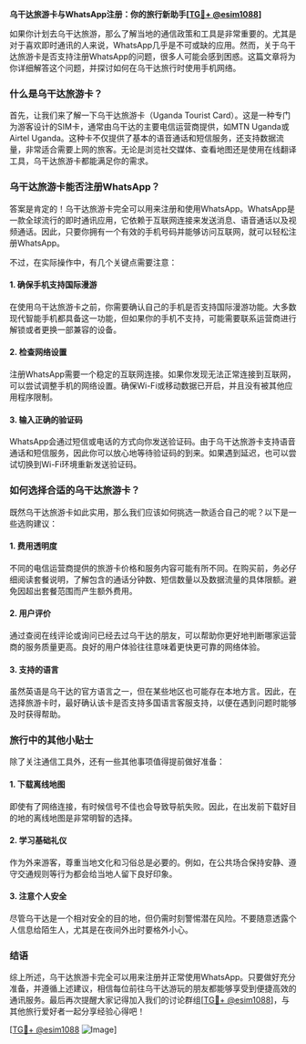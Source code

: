 **乌干达旅游卡与WhatsApp注册：你的旅行新助手[[TG💪+ @esim1088](https://t.me/s/esim1088)]**

如果你计划去乌干达旅游，那么了解当地的通信政策和工具是非常重要的。尤其是对于喜欢即时通讯的人来说，WhatsApp几乎是不可或缺的应用。然而，关于乌干达旅游卡是否支持注册WhatsApp的问题，很多人可能会感到困惑。这篇文章将为你详细解答这个问题，并探讨如何在乌干达旅行时使用手机网络。

### 什么是乌干达旅游卡？

首先，让我们来了解一下乌干达旅游卡（Uganda Tourist Card）。这是一种专门为游客设计的SIM卡，通常由乌干达的主要电信运营商提供，如MTN Uganda或Airtel Uganda。这种卡不仅提供了基本的语音通话和短信服务，还支持数据流量，非常适合需要上网的旅客。无论是浏览社交媒体、查看地图还是使用在线翻译工具，乌干达旅游卡都能满足你的需求。

### 乌干达旅游卡能否注册WhatsApp？

答案是肯定的！乌干达旅游卡完全可以用来注册和使用WhatsApp。WhatsApp是一款全球流行的即时通讯应用，它依赖于互联网连接来发送消息、语音通话以及视频通话。因此，只要你拥有一个有效的手机号码并能够访问互联网，就可以轻松注册WhatsApp。

不过，在实际操作中，有几个关键点需要注意：

#### 1. 确保手机支持国际漫游

在使用乌干达旅游卡之前，你需要确认自己的手机是否支持国际漫游功能。大多数现代智能手机都具备这一功能，但如果你的手机不支持，可能需要联系运营商进行解锁或者更换一部兼容的设备。

#### 2. 检查网络设置

注册WhatsApp需要一个稳定的互联网连接。如果你发现无法正常连接到互联网，可以尝试调整手机的网络设置。确保Wi-Fi或移动数据已开启，并且没有被其他应用程序限制。

#### 3. 输入正确的验证码

WhatsApp会通过短信或电话的方式向你发送验证码。由于乌干达旅游卡支持语音通话和短信服务，因此你可以放心地等待验证码的到来。如果遇到延迟，也可以尝试切换到Wi-Fi环境重新发送验证码。

### 如何选择合适的乌干达旅游卡？

既然乌干达旅游卡如此实用，那么我们应该如何挑选一款适合自己的呢？以下是一些选购建议：

#### 1. 费用透明度

不同的电信运营商提供的旅游卡价格和服务内容可能有所不同。在购买前，务必仔细阅读套餐说明，了解包含的通话分钟数、短信数量以及数据流量的具体限额。避免因超出套餐范围而产生额外费用。

#### 2. 用户评价

通过查阅在线评论或询问已经去过乌干达的朋友，可以帮助你更好地判断哪家运营商的服务质量更高。良好的用户体验往往意味着更快更可靠的网络体验。

#### 3. 支持的语言

虽然英语是乌干达的官方语言之一，但在某些地区也可能存在本地方言。因此，在选择旅游卡时，最好确认该卡是否支持多国语言客服支持，以便在遇到问题时能够及时获得帮助。

### 旅行中的其他小贴士

除了关注通信工具外，还有一些其他事项值得提前做好准备：

#### 1. 下载离线地图

即使有了网络连接，有时候信号不佳也会导致导航失败。因此，在出发前下载好目的地的离线地图是非常明智的选择。

#### 2. 学习基础礼仪

作为外来游客，尊重当地文化和习俗总是必要的。例如，在公共场合保持安静、遵守交通规则等行为都会给当地人留下良好印象。

#### 3. 注意个人安全

尽管乌干达是一个相对安全的目的地，但仍需时刻警惕潜在风险。不要随意透露个人信息给陌生人，尤其是在夜间外出时要格外小心。

### 结语

综上所述，乌干达旅游卡完全可以用来注册并正常使用WhatsApp。只要做好充分准备，并遵循上述建议，相信每位前往乌干达游玩的朋友都能够享受到便捷高效的通讯服务。最后再次提醒大家记得加入我们的讨论群组[[TG💪+ @esim1088](https://t.me/s/esim1088)]，与其他旅行爱好者一起分享经验心得吧！

[[TG💪+ @esim1088](https://t.me/s/esim1088) ![Image](https://i.postimg.cc/4NQfJmqS/Snipaste-2025-05-13-00-14-12.png)]